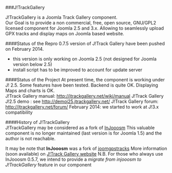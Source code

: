 ###J!TrackGallery

J!TrackGallery is a Joomla Track Gallery component.  
Our Goal is to provide a non commercial, free, open source, GNU/GPL2 licensed component for Joomla 2.5 and 3.x. 
Allowing to seamlessly upload GPX tracks and display maps on Joomla based website.

####Status of the Repro
0.7.5 version of J!Track Gallery have been pushed on February 2014. 
- this version is only working on Joomla 2.5 (not designed for Joomla version below 2.5) 
- install script has to be improved to account for update server

####Status of the Project
At present time, the component is working under J! 2.5. Some features have been tested. 
Backend is quite OK. Displaying Maps and charts is OK.  
J!Track Gallery manual: http://jtrackgallery.net/wiki/manual 
J!Track Gallery J!2.5 demo  : see http://demoj25.jtrackgallery.net/
J!Track Gallery forum: http://jtrackgallery.net/forum/
February 2014: we started to work at J!3.x compatibility

####History of J!TrackGallery  
J!TrackGallery may be considered as a fork of [InJooosm](http://injooosm.sourceforge.net/)
This valuable component is no longer maintained (last version is for Joomla 1.5) and the author is not reachable.  

It may be note that **InJooosm** was a fork of [joomgpstracks](http://www.joomlaos.de/Joomla_CMS_Downloads/Joomla_Komponenten/JoomGPSTracks.html)
More information (soon available) on [J!Track Gallery website](http://jtrackgallery.net/)
N.B. For those who always use InJooosm 0.5.7, we intend to provide a *migrate from injooosm to J!TrackGallery* feature in our component


